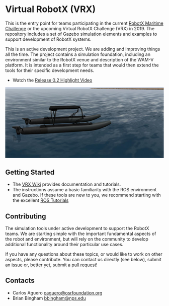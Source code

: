 # Virtual RobotX (VRX)

This is the entry point for teams participating in the current [RobotX Maritime Challenge](http://robotx.org/) or the upcoming Virtual RobotX Challenge (VRX) in 2019.  The repository includes a set of Gazebo simulation elements and examples to support development of RobotX systems.

This is an active development project.  We are adding and improving things all the time.  The project contains a simulation foundation, including an environment similar to the RobotX venue and description of the WAM-V platform.  It is intended as a first step for teams that would then extend the tools for their specific development needs.

 * Watch the [Release 0.2 Highlight Video](https://www.youtube.com/watch?v=v23cI4H9RKM)

![VRX](images/vrx.jpg)

## Getting Started

 * The [VRX Wiki](https://bitbucket.org/osrf/vrx/wiki) provides documentation and tutorials.
 * The instructions assume a basic familiarity with the ROS environment and Gazebo.  If these tools are new to you, we recommend starting with the excellent [ROS Tutorials](http://wiki.ros.org/ROS/Tutorials)

## Contributing

The simulation tools under active development to support the RobotX teams.  We are starting simple with the important fundamental aspects of the robot and environment,
but will rely on the community to develop additional functionality around their particular use cases.

If you have any questions about these topics, or would like to work on other aspects, please contribute.  You can contact us directly (see below), submit an [issue](https://bitbucket.org/osrf/vrx/issues) or, better yet, submit a [pull request](https://bitbucket.org/osrf/vrx/pull-requests/)!

## Contacts

 * Carlos Aguero <caguero@osrfoundation.org>
 * Brian Bingham <bbingham@nps.edu>
